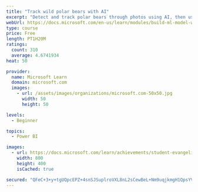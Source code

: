 ```yaml
---
title: "Track wild polar bears with AI"
excerpt: "Detect and track polar bears through photos using AI, then use Power BI to show where polar bears are being spotted."
webUrl: https://docs.microsoft.com/en-us/learn/modules/build-ml-model-with-azure-stream-analytics/
type: course
price: Free
length: PT1H20M
ratings:
  count: 310
  average: 4.6741934
heat: 50

provider:
  name: Microsoft Learn
  domain: microsoft.com
  images:
    - url: /assets/images/organizations/microsoft.com-50x50.jpg
      width: 50
      height: 50

levels:
  - Beginner

topics:
  - Power BI

images:
  - url: https://docs.microsoft.com/learn/achievements/student-evangelism/build-ml-model-with-azure-stream-analytics-badge-social.png
    width: 800
    height: 400
    isCached: true

secured: "QFeC+3+y+tgUQpcEPZ+4snSJSuplroVXL8nL2sCewBeL+Nm9uqjkmgH1QpsYVwez/+tTgKTqW7EfWh42Wv07TTYy7nNgUQHqN+2TAGG03RFgjk0WUBREYF0xS8rszfdB9XfHFH9WJB3kOZjyVM2Di6d0DFzyY+8zHUzpcJgmw2KQ+LrqThOgNk5gdOv/Sx9AaRRCnLcz39VfhIqIEZdgAVtZF8jqPZGbrrhuqHHO9lahoe2rQ7zfKyU3hsJTWA3EnnBrZCEIVnTKmpQ6P57coXrdrkkS9mKLghxF/s421oUC+H/lvjKgB7DhxUqXx9oYEvW6h0sPBbDW2aV27TgsFlNfTLMbmgz7Uj3YYPkKhMJmPkc0Z19R659wvsANbrQgIm/D2wkGNM0GDdCh4bqIcl6npKTirhm0w6yP2BHceck=;WwP65Y1oXyP2EHH7vHaYWw=="
---
```


